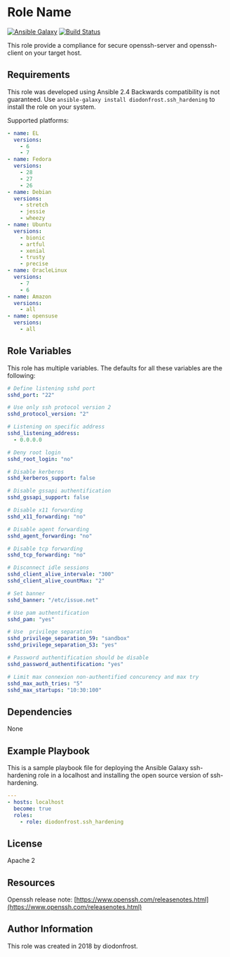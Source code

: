 # Role Name

[![Ansible Galaxy](https://img.shields.io/badge/galaxy-diodonfrost.ssh_hardening-660198.svg)](https://galaxy.ansible.com/diodonfrost/ssh_hardening)
[![Build Status](https://travis-ci.org/diodonfrost/ansible-role-ssh-hardening.svg?branch=master)](https://travis-ci.org/diodonfrost/ansible-role-ssh-hardening)

This role provide a compliance for secure openssh-server and openssh-client on your target host.

## Requirements

This role was developed using Ansible 2.4 Backwards compatibility is not guaranteed.
Use `ansible-galaxy install diodonfrost.ssh_hardening` to install the role on your system.

Supported platforms:

```yaml
- name: EL
  versions:
    - 6
    - 7
- name: Fedora
  versions:
    - 28
    - 27
    - 26
- name: Debian
  versions:
    - stretch
    - jessie
    - wheezy
- name: Ubuntu
  versions:
    - bionic
    - artful
    - xenial
    - trusty
    - precise
- name: OracleLinux
  versions:
    - 7
    - 6
- name: Amazon
  versions:
    - all
- name: opensuse
  versions:
    - all
```

## Role Variables

This role has multiple variables. The defaults for all these variables are the following:

```yaml
# Define listening sshd port
sshd_port: "22"

# Use only ssh protocol version 2
sshd_protocol_version: "2"

# Listening on specific address
sshd_listening_address:
  - 0.0.0.0

# Deny root login
sshd_root_login: "no"

# Disable kerberos
sshd_kerberos_support: false

# Disable gssapi authentification
sshd_gssapi_support: false

# Disable x11 forwarding
sshd_x11_forwarding: "no"

# Disable agent forwarding
sshd_agent_forwarding: "no"

# Disable tcp forwarding
sshd_tcp_forwarding: "no"

# Disconnect idle sessions
sshd_client_alive_intervale: "300"
sshd_client_alive_countMax: "2"

# Set banner
sshd_banner: "/etc/issue.net"

# Use pam authentification
sshd_pam: "yes"

# Use  privilege separation
sshd_privilege_separation_59: "sandbox"
sshd_privilege_separation_53: "yes"

# Password authentification should be disable
sshd_password_authentification: "yes"

# Limit max connexion non-authentified concurency and max try
sshd_max_auth_tries: "5"
sshd_max_startups: "10:30:100"
```

## Dependencies

None

## Example Playbook

This is a sample playbook file for deploying the Ansible Galaxy ssh-hardening role in a localhost and installing the open source version of ssh-hardening.

```yaml
---
- hosts: localhost
  become: true
  roles:
    - role: diodonfrost.ssh_hardening
```

## License

Apache 2

## Resources

Openssh release note: [https://www.openssh.com/releasenotes.html](https://www.openssh.com/releasenotes.html)

## Author Information

This role was created in 2018 by diodonfrost.
